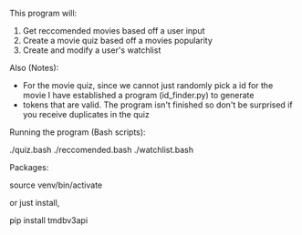 This program will:

1) Get reccomended movies based off a user input
2) Create a movie quiz based off a movies popularity
3) Create and modify a user's watchlist

Also (Notes):

- For the movie quiz, since we cannot just randomly pick a id for the movie I have established a program (id_finder.py) to generate
- tokens that are valid. The program isn't finished so don't be surprised if you receive duplicates in the quiz

Running the program (Bash scripts):

./quiz.bash
./reccomended.bash
./watchlist.bash

Packages:

source venv/bin/activate

or just install,

pip install tmdbv3api
